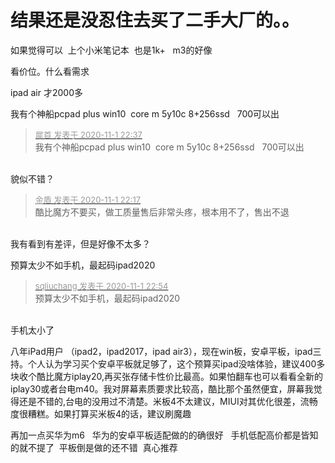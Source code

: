 # 结果还是没忍住去买了二手大厂的。。


如果觉得可以&nbsp;&nbsp;上个小米笔记本&nbsp;&nbsp;也是1k+&nbsp; &nbsp;m3的好像<img id="aimg_i1X3e" onclick="zoom(this, this.src, 0, 0, 0)" class="zoom" src="https://cdn.jsdelivr.net/gh/hishis/forum-master/public/images/patch.gif" onmouseover="img_onmouseoverfunc(this)" onload="thumbImg(this)" border="0" alt="" />

看价位。什么看需求

ipad air 才2000多

我有个神船pcpad plus win10&nbsp;&nbsp;core m 5y10c 8+256ssd&nbsp; &nbsp;700可以出

<div class="quote"><blockquote><font size="2"><a href="https://www.hostloc.com/forum.php?mod=redirect&amp;goto=findpost&amp;pid=9386526&amp;ptid=761050" target="_blank"><font color="#999999">犀首 发表于 2020-11-1 22:37</font></a></font><br />
我有个神船pcpad plus win10&nbsp;&nbsp;core m 5y10c 8+256ssd&nbsp; &nbsp;700可以出</blockquote></div><br />
貌似不错？

<div class="quote"><blockquote><font size="2"><a href="https://www.hostloc.com/forum.php?mod=redirect&amp;goto=findpost&amp;pid=9386434&amp;ptid=761050" target="_blank"><font color="#999999">金盾 发表于 2020-11-1 22:17</font></a></font><br />
酷比魔方不要买，做工质量售后非常头疼，根本用不了，售出不退</blockquote></div><br />
我有看到有差评，但是好像不太多？

预算太少不如手机，最起码ipad2020

<div class="quote"><blockquote><font size="2"><a href="https://www.hostloc.com/forum.php?mod=redirect&amp;goto=findpost&amp;pid=9386612&amp;ptid=761050" target="_blank"><font color="#999999">sqliuchang 发表于 2020-11-1 22:54</font></a></font><br />
预算太少不如手机，最起码ipad2020</blockquote></div><br />
手机太小了

八年iPad用户 （ipad2，ipad2017，ipad air3），现在win板，安卓平板，ipad三持。个人认为学习买个安卓平板就足够了，这个预算买ipad没啥体验，建议400多块收个酷比魔方iplay20,再买张存储卡性价比最高。如果怕翻车也可以看看全新的iplay30或者台电m40。我对屏幕素质要求比较高，酷比那个虽然便宜，屏幕我觉得还是不错的,台电的没用过不清楚。米板4不太建议，MIUI对其优化很差，流畅度很糟糕。如果打算买米板4的话，建议刷魔趣

再加一点买华为m6&nbsp; &nbsp;华为的安卓平板适配做的的确很好&nbsp; &nbsp;手机低配高价都是皆知的就不提了&nbsp;&nbsp;平板倒是做的还不错&nbsp;&nbsp;真心推荐
